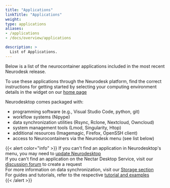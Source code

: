```yaml
---
title: "Applications"
linkTitle: "Applications"
weight: 
type: applications
aliases:
- /applications
- /docs/overview/applications

description: >
  List of Applications. 
---
```

Below is a list of the neurocontainer applications included in the most recent Neurodesk release. 

To use these applications through the Neurodesk platform, find the correct instructions for getting started by selecting your computing environment details in the widget on our [home page](https://neurodesk.org#startup)

Neurodesktop comes packaged with:
- programming software (e.g., Visual Studio Code, python, git)
- workflow systems (Nipype)
- data synchronization utilities (Rsync, Rclone, Nextcloud, Owncloud)
- system management tools (Lmod, Singularity, Htop)
- additional resources (Imagemagic, Firefox, OpenSSH client)
- access to Neurocontainers via the Neurodesk menu (see list below)

{{< alert color="info" >}}
If you can't find an application in Neurodesktop's menu, you may need to [update Neurodesktop](/docs/getting-started/neurodesktop)<br>
If you can't find an application on the Nectar Desktop Service, visit our [discussion forum](https://github.com/orgs/NeuroDesk/discussions) to create a request<br>
For more information on data synchronization, visit our [Storage section](/docs/getting-started/neurodesktop/storage)<br>
For guides and tutorials, refer to the respective [tutorial and examples](https://neurodesk.org/tutorials-examples/)<br>
{{< /alert >}}

